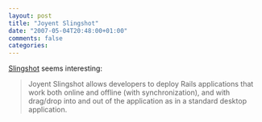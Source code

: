 ```yaml
---
layout: post
title: "Joyent Slingshot"
date: "2007-05-04T20:48:00+01:00"
comments: false
categories: 
---
```


<p><a href="http://developers.joyent.com/">Slingshot</a> seems interesting:</p>

<blockquote>
<p>Joyent Slingshot allows developers to deploy Rails applications that work both online and offline (with synchronization), and with drag/drop into and out of the application as in a standard desktop application.</p>
</blockquote>


